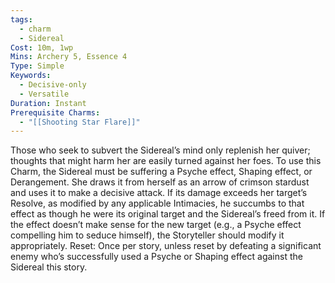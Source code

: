```yaml
---
tags:
  - charm
  - Sidereal
Cost: 10m, 1wp
Mins: Archery 5, Essence 4
Type: Simple
Keywords:
  - Decisive-only
  - Versatile
Duration: Instant
Prerequisite Charms:
  - "[[Shooting Star Flare]]"
---
```

Those who seek to subvert the Sidereal’s mind only replenish her quiver; thoughts that might harm her are easily turned against her foes. To use this Charm, the Sidereal must be suffering a Psyche effect, Shaping effect, or Derangement. She draws it from herself as an arrow of crimson stardust and uses it to make a decisive attack. If its damage exceeds her target’s Resolve, as modified by any applicable Intimacies, he succumbs to that effect as though he were its original target and the Sidereal’s freed from it. If the effect doesn’t make sense for the new target (e.g., a Psyche effect compelling him to seduce himself), the Storyteller should modify it appropriately. Reset: Once per story, unless reset by defeating a significant enemy who’s successfully used a Psyche or Shaping effect against the Sidereal this story.